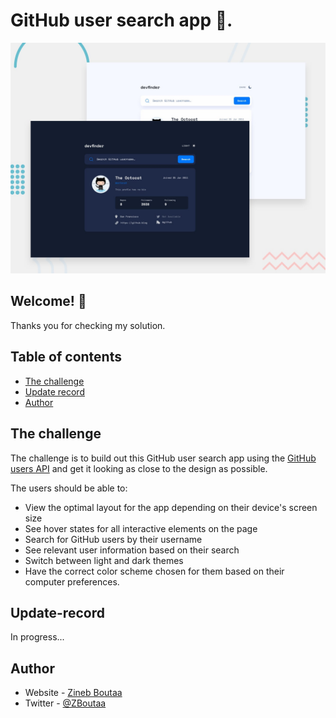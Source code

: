 # GitHub user search app 🐼.

![Design preview for the GitHub user search app coding challenge](Design/preview.jpg)

## Welcome! 👋

Thanks you for checking my solution.

## Table of contents

- [The challenge](#the-challenge)
- [Update record](#Update-record)
- [Author](#author)

## The challenge

The challenge is to build out this GitHub user search app using the [GitHub users API](https://docs.github.com/en/rest/reference/users#get-a-user) and get it looking as close to the design as possible.

The users should be able to:

- View the optimal layout for the app depending on their device's screen size
- See hover states for all interactive elements on the page
- Search for GitHub users by their username
- See relevant user information based on their search
- Switch between light and dark themes
- Have the correct color scheme chosen for them based on their computer preferences.

## Update-record

In progress...

## Author

- Website - [Zineb Boutaa](https://zineb-bou.github.io/Protfolio/)
- Twitter - [@ZBoutaa](https://twitter.com/ZBoutaa)

